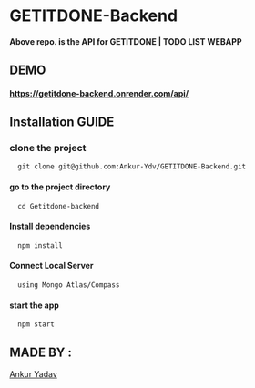 # GETITDONE-Backend
#### Above repo. is the API for GETITDONE | TODO LIST WEBAPP

## DEMO
#### https://getitdone-backend.onrender.com/api/

## Installation GUIDE
### clone the project
```
  git clone git@github.com:Ankur-Ydv/GETITDONE-Backend.git
```
#### go to the project directory
```
  cd Getitdone-backend
```
#### Install dependencies
```
  npm install
```
#### Connect Local Server
```
  using Mongo Atlas/Compass
```
#### start the app
```
  npm start
```
## MADE BY :
[Ankur Yadav](https://github.com/Ankur-Ydv)
